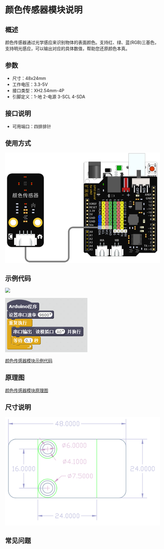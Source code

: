 # 颜色传感器模块说明   

## 概述
颜色传感器通过光学感应来识别物体的表面颜色。支持红、绿、蓝(RGB)三基色，支持明光感应，可以输出对应的具体数值，帮助您还原颜色本真。

## 参数 
- 尺寸：48x24mm
- 工作电压：3.3-5V
- 接口类型：XH2.54mm-4P
- 引脚定义：1-地 2-电源 3-SCL 4-SDA

## 接口说明
- 可用端口：四排排针

## 使用方式
![](./images/19.png)

## 示例代码
![](./images/81.png)

![](./images/53.png)
	
[颜色传感器模块示例代码](http://www.haohaodada.com/show.php?id=956410)

## 原理图
[颜色传感器模块原理图](https://github.com/Haohaodada-official/haohaodada-docs/blob/master/%E5%8E%9F%E7%90%86%E5%9B%BE/%E9%A2%9C%E8%89%B2%E4%BC%A0%E6%84%9F%E5%99%A8.pdf)

## 尺寸说明
![](./images/01.png)

## 常见问题